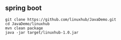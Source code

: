 spring boot
--------

```
git clone https://github.com/linuxhub/JavaDemo.git
cd JavaDemo/linuxhub
mvn clean package
java -jar target/linuxhub-1.0.jar
```

